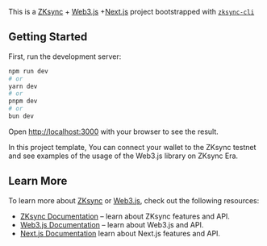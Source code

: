 This is a [ZKsync](https://zksync.io) + [Web3.js](https://web3js.org/) +[Next.js](https://nextjs.org/) project bootstrapped with [`zksync-cli`](https://github.com/matter-labs/zksync-cli)

## Getting Started

First, run the development server:

```bash
npm run dev
# or
yarn dev
# or
pnpm dev
# or
bun dev
```

Open [http://localhost:3000](http://localhost:3000) with your browser to see the result.

In this project template, You can connect your wallet to the ZKsync testnet and see examples of the usage of the Web3.js library on ZKsync Era.


## Learn More

To learn more about [ZKsync](https://zksync.io) or [Web3.js](https://web3js.org/), check out the following resources:

- [ZKsync Documentation](https://era.zksync.io/docs/dev) – learn about ZKsync features and API.
- [Web3.js Documentation](https://docs.web3js.org/) – learn about Web3.js and API.
- [Next.js Documentation](https://nextjs.org/docs) learn about Next.js features and API.
